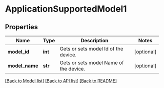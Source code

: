 # ApplicationSupportedModel1

## Properties
Name | Type | Description | Notes
------------ | ------------- | ------------- | -------------
**model_id** | **int** | Gets or sets model Id of the device. | [optional] 
**model_name** | **str** | Gets or sets model Name of the device. | [optional] 

[[Back to Model list]](../README.md#documentation-for-models) [[Back to API list]](../README.md#documentation-for-api-endpoints) [[Back to README]](../README.md)


